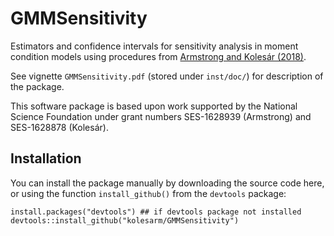# GMMSensitivity

Estimators and confidence intervals for sensitivity analysis in moment condition
models using procedures from [Armstrong and Kolesár
(2018)](https://arxiv.org/abs/1808.07387).

See vignette `GMMSensitivity.pdf` (stored under `inst/doc/`) for description of
the package.

This software package is based upon work supported by the National Science
Foundation under grant numbers SES-1628939 (Armstrong) and SES-1628878
(Kolesár).

## Installation

You can install the package manually by downloading the source code here, or
using the function `install_github()` from the `devtools` package:

```
install.packages("devtools") ## if devtools package not installed
devtools::install_github("kolesarm/GMMSensitivity")
```
